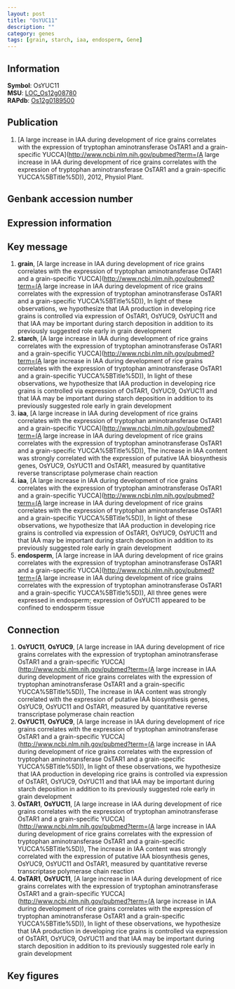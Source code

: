 ```yaml
---
layout: post
title: "OsYUC11"
description: ""
category: genes
tags: [grain, starch, iaa, endosperm, Gene]
---
```


## Information
__Symbol__: OsYUC11  
__MSU__: [LOC_Os12g08780](http://rice.plantbiology.msu.edu/cgi-bin/ORF_infopage.cgi?orf=LOC_Os12g08780)  
__RAPdb__: [Os12g0189500](http://rapdb.dna.affrc.go.jp/viewer/gbrowse_details/irgsp1?name=Os12g0189500)  

## Publication
1. [A large increase in IAA during development of rice grains correlates with the expression of tryptophan aminotransferase OsTAR1 and a grain-specific YUCCA](http://www.ncbi.nlm.nih.gov/pubmed?term=(A large increase in IAA during development of rice grains correlates with the expression of tryptophan aminotransferase OsTAR1 and a grain-specific YUCCA%5BTitle%5D)), 2012, Physiol Plant.

## Genbank accession number

## Expression information

## Key message
1. __grain__, [A large increase in IAA during development of rice grains correlates with the expression of tryptophan aminotransferase OsTAR1 and a grain-specific YUCCA](http://www.ncbi.nlm.nih.gov/pubmed?term=(A large increase in IAA during development of rice grains correlates with the expression of tryptophan aminotransferase OsTAR1 and a grain-specific YUCCA%5BTitle%5D)),  In light of these observations, we hypothesize that IAA production in developing rice grains is controlled via expression of OsTAR1, OsYUC9, OsYUC11 and that IAA may be important during starch deposition in addition to its previously suggested role early in grain development
2. __starch__, [A large increase in IAA during development of rice grains correlates with the expression of tryptophan aminotransferase OsTAR1 and a grain-specific YUCCA](http://www.ncbi.nlm.nih.gov/pubmed?term=(A large increase in IAA during development of rice grains correlates with the expression of tryptophan aminotransferase OsTAR1 and a grain-specific YUCCA%5BTitle%5D)),  In light of these observations, we hypothesize that IAA production in developing rice grains is controlled via expression of OsTAR1, OsYUC9, OsYUC11 and that IAA may be important during starch deposition in addition to its previously suggested role early in grain development
3. __iaa__, [A large increase in IAA during development of rice grains correlates with the expression of tryptophan aminotransferase OsTAR1 and a grain-specific YUCCA](http://www.ncbi.nlm.nih.gov/pubmed?term=(A large increase in IAA during development of rice grains correlates with the expression of tryptophan aminotransferase OsTAR1 and a grain-specific YUCCA%5BTitle%5D)),  The increase in IAA content was strongly correlated with the expression of putative IAA biosynthesis genes, OsYUC9, OsYUC11 and OsTAR1, measured by quantitative reverse transcriptase polymerase chain reaction
4. __iaa__, [A large increase in IAA during development of rice grains correlates with the expression of tryptophan aminotransferase OsTAR1 and a grain-specific YUCCA](http://www.ncbi.nlm.nih.gov/pubmed?term=(A large increase in IAA during development of rice grains correlates with the expression of tryptophan aminotransferase OsTAR1 and a grain-specific YUCCA%5BTitle%5D)),  In light of these observations, we hypothesize that IAA production in developing rice grains is controlled via expression of OsTAR1, OsYUC9, OsYUC11 and that IAA may be important during starch deposition in addition to its previously suggested role early in grain development
5. __endosperm__, [A large increase in IAA during development of rice grains correlates with the expression of tryptophan aminotransferase OsTAR1 and a grain-specific YUCCA](http://www.ncbi.nlm.nih.gov/pubmed?term=(A large increase in IAA during development of rice grains correlates with the expression of tryptophan aminotransferase OsTAR1 and a grain-specific YUCCA%5BTitle%5D)),  All three genes were expressed in endosperm; expression of OsYUC11 appeared to be confined to endosperm tissue

## Connection
1. __OsYUC11__, __OsYUC9__, [A large increase in IAA during development of rice grains correlates with the expression of tryptophan aminotransferase OsTAR1 and a grain-specific YUCCA](http://www.ncbi.nlm.nih.gov/pubmed?term=(A large increase in IAA during development of rice grains correlates with the expression of tryptophan aminotransferase OsTAR1 and a grain-specific YUCCA%5BTitle%5D)),  The increase in IAA content was strongly correlated with the expression of putative IAA biosynthesis genes, OsYUC9, OsYUC11 and OsTAR1, measured by quantitative reverse transcriptase polymerase chain reaction
2. __OsYUC11__, __OsYUC9__, [A large increase in IAA during development of rice grains correlates with the expression of tryptophan aminotransferase OsTAR1 and a grain-specific YUCCA](http://www.ncbi.nlm.nih.gov/pubmed?term=(A large increase in IAA during development of rice grains correlates with the expression of tryptophan aminotransferase OsTAR1 and a grain-specific YUCCA%5BTitle%5D)),  In light of these observations, we hypothesize that IAA production in developing rice grains is controlled via expression of OsTAR1, OsYUC9, OsYUC11 and that IAA may be important during starch deposition in addition to its previously suggested role early in grain development
3. __OsTAR1__, __OsYUC11__, [A large increase in IAA during development of rice grains correlates with the expression of tryptophan aminotransferase OsTAR1 and a grain-specific YUCCA](http://www.ncbi.nlm.nih.gov/pubmed?term=(A large increase in IAA during development of rice grains correlates with the expression of tryptophan aminotransferase OsTAR1 and a grain-specific YUCCA%5BTitle%5D)),  The increase in IAA content was strongly correlated with the expression of putative IAA biosynthesis genes, OsYUC9, OsYUC11 and OsTAR1, measured by quantitative reverse transcriptase polymerase chain reaction
4. __OsTAR1__, __OsYUC11__, [A large increase in IAA during development of rice grains correlates with the expression of tryptophan aminotransferase OsTAR1 and a grain-specific YUCCA](http://www.ncbi.nlm.nih.gov/pubmed?term=(A large increase in IAA during development of rice grains correlates with the expression of tryptophan aminotransferase OsTAR1 and a grain-specific YUCCA%5BTitle%5D)),  In light of these observations, we hypothesize that IAA production in developing rice grains is controlled via expression of OsTAR1, OsYUC9, OsYUC11 and that IAA may be important during starch deposition in addition to its previously suggested role early in grain development

## Key figures


